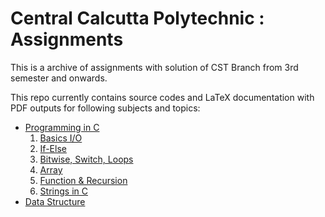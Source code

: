 # Central Calcutta Polytechnic : Assignments

This is a archive of assignments with solution of CST Branch from 3rd semester and onwards.

This repo currently contains source codes and LaTeX documentation with PDF outputs for following subjects and topics:

- [Programming in C](c_lang)
  1. [Basics I/O](c_lang/assignment_01)
  2. [If-Else](c_lang/assignment_02)
  3. [Bitwise, Switch, Loops](c_lang/assignment_03)
  4. [Array](c_lang/assignment_04)
  5. [Function & Recursion](c_lang/assignment_05)
  6. [Strings in C](c_lang/assignment_06)
- [Data Structure](data_structure)
